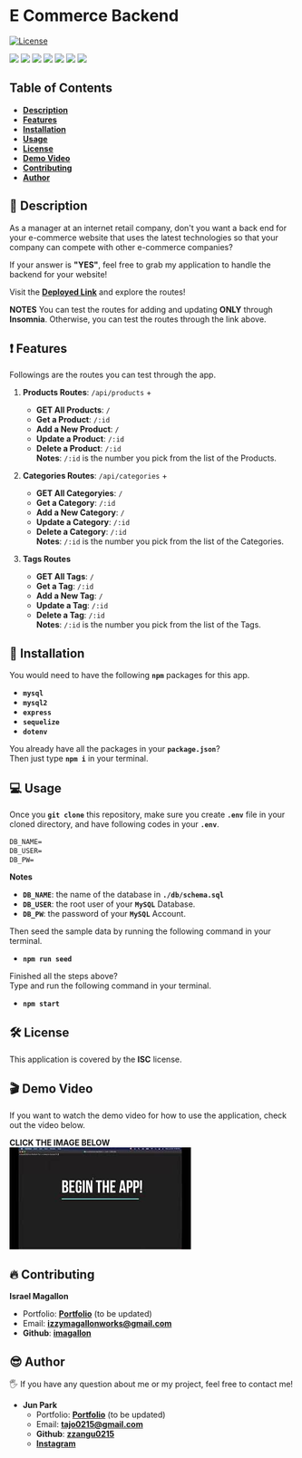 # E Commerce Backend

[![License](https://img.shields.io/badge/License-ISC-blue.svg)](https://opensource.org/licenses/IPL-1.0)

<p>
    <img src="https://img.shields.io/badge/Javascript-yellow" />
    <img src="https://img.shields.io/badge/mySQL-blue"  />
    <img src="https://img.shields.io/badge/Heroku-purple" />
    <img src="https://img.shields.io/badge/-node.js-green" />
    <img src="https://img.shields.io/badge/-json-orange" />
    <img src="https://img.shields.io/badge/-express-red" />
    <img src="https://img.shields.io/badge/-sequelize-brown" />
</p>

## Table of Contents

- [**Description**](#-description)
- [**Features**](#-features)
- [**Installation**](#-installation)
- [**Usage**](#-usage)
- [**License**](#-license)
- [**Demo Video**](#-demo-video)
- [**Contributing**](#-contributing)
- [**Author**](#-author)

## 📑 Description

As a manager at an internet retail company, don't you want a back end for your e-commerce website that uses the latest technologies so that your company can compete with other e-commerce companies?

If your answer is **"YES"**, feel free to grab my application to handle the backend for your website!

Visit the [**Deployed Link**](https://ecommerce-sjp.herokuapp.com/) and explore the routes!

**NOTES** You can test the routes for adding and updating **ONLY** through **Insomnia**. Otherwise, you can test the routes through the link above.

## ❗ Features

Followings are the routes you can test through the app.

1. **Products Routes**: `/api/products` +

   - **GET All Products**: `/`
   - **Get a Product**: `/:id`
   - **Add a New Product**: `/`
   - **Update a Product**: `/:id`
   - **Delete a Product**: `/:id`  
     **Notes**: `/:id` is the number you pick from the list of the Products.

2. **Categories Routes**: `/api/categories` +

   - **GET All Categoryies**: `/`
   - **Get a Category**: `/:id`
   - **Add a New Category**: `/`
   - **Update a Category**: `/:id`
   - **Delete a Category**: `/:id`  
     **Notes**: `/:id` is the number you pick from the list of the Categories.

3. **Tags Routes**
   - **GET All Tags**: `/`
   - **Get a Tag**: `/:id`
   - **Add a New Tag**: `/`
   - **Update a Tag**: `/:id`
   - **Delete a Tag**: `/:id`  
     **Notes**: `/:id` is the number you pick from the list of the Tags.

## 💾 Installation

You would need to have the following **`npm`** packages for this app.

- **`mysql`**
- **`mysql2`**
- **`express`**
- **`sequelize`**
- **`dotenv`**

You already have all the packages in your **`package.json`**?  
Then just type **`npm i`** in your terminal.

## 💻 Usage

Once you **`git clone`** this repository, make sure you create **`.env`** file in your cloned directory, and have following codes in your **`.env`**.

```
DB_NAME=
DB_USER=
DB_PW=
```

**Notes**

- **`DB_NAME`**: the name of the database in **`./db/schema.sql`**
- **`DB_USER`**: the root user of your **`MySQL`** Database.
- **`DB_PW`**: the password of your **`MySQL`** Account.

Then seed the sample data by running the following command in your terminal.

- **`npm run seed`**

Finished all the steps above?  
Type and run the following command in your terminal.

- **`npm start`**

## 🛠 License

This application is covered by the **ISC** license.

## 🎬 Demo Video

If you want to watch the demo video for how to use the application, check out the video below.

**CLICK THE IMAGE BELOW**  
[![Image Caption](images/video-thumbnail.jpg)](https://youtu.be/llRNwGFM0T8)

## 🔥 Contributing

**Israel Magallon**

- Portfolio: [**Portfolio**](https://imagallon.github.io/portfolio1.1/) (to be updated)
- Email: **izzymagallonworks@gmail.com**
- **Github**: [**imagallon**](https://github.com/imagallon)

## 😎 Author

🖐 If you have any question about me or my project, feel free to contact me!

- **Jun Park**
  - Portfolio: [**Portfolio**](https://zzangu0215.github.io/portfolio/) (to be updated)
  - Email: **tajo0215@gmail.com**
  - **Github**: [**zzangu0215**](https://github.com/zzangu0215)
  - [**Instagram**](https://www.instagram.com/o0ojunny/)
